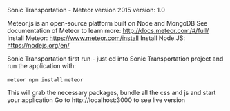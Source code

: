 Sonic Transportation - Meteor version 2015
version: 1.0

Meteor.js is an open-source platform built on Node and MongoDB
See documentation of Meteor to learn more: http://docs.meteor.com/#/full/
Install Meteor: https://www.meteor.com/install
Install Node.JS: https://nodejs.org/en/

Sonic Transportation first run - just cd into Sonic Transportation project and run the application with:

`meteor npm install`
`meteor`

This will grab the necessary packages, bundle all the css and js and start your application
Go to http://localhost:3000 to see live version
